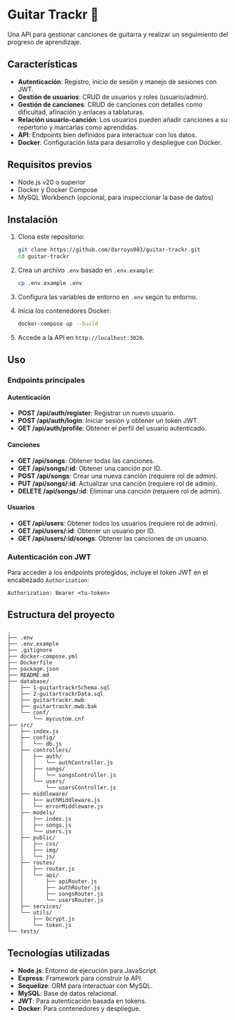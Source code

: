 # Guitar Trackr 🎸
Una API para gestionar canciones de guitarra y realizar un seguimiento del progreso de aprendizaje.

## Características
- **Autenticación**: Registro, inicio de sesión y manejo de sesiones con JWT.
- **Gestión de usuarios**: CRUD de usuarios y roles (usuario/admin).
- **Gestión de canciones**: CRUD de canciones con detalles como dificultad, afinación y enlaces a tablaturas.
- **Relación usuario-canción**: Los usuarios pueden añadir canciones a su repertorio y marcarlas como aprendidas.
- **API**: Endpoints bien definidos para interactuar con los datos.
- **Docker**: Configuración lista para desarrollo y despliegue con Docker.

## Requisitos previos
- Node.js v20 o superior
- Docker y Docker Compose
- MySQL Workbench (opcional, para inspeccionar la base de datos)

## Instalación
1. Clona este repositorio:
   ```bash
   git clone https://github.com/darroyo083/guitar-trackr.git
   cd guitar-trackr
   ```

2. Crea un archivo `.env` basado en `.env.example`:
   ```bash
   cp .env.example .env
   ```

3. Configura las variables de entorno en `.env` según tu entorno.

4. Inicia los contenedores Docker:
   ```bash
   docker-compose up --build
   ```

5. Accede a la API en `http://localhost:3020`.

## Uso
### Endpoints principales
#### Autenticación
- **POST /api/auth/register**: Registrar un nuevo usuario.
- **POST /api/auth/login**: Iniciar sesión y obtener un token JWT.
- **GET /api/auth/profile**: Obtener el perfil del usuario autenticado.

#### Canciones
- **GET /api/songs**: Obtener todas las canciones.
- **GET /api/songs/:id**: Obtener una canción por ID.
- **POST /api/songs**: Crear una nueva canción (requiere rol de admin).
- **PUT /api/songs/:id**: Actualizar una canción (requiere rol de admin).
- **DELETE /api/songs/:id**: Eliminar una canción (requiere rol de admin).

#### Usuarios
- **GET /api/users**: Obtener todos los usuarios (requiere rol de admin).
- **GET /api/users/:id**: Obtener un usuario por ID.
- **GET /api/users/:id/songs**: Obtener las canciones de un usuario.

### Autenticación con JWT
Para acceder a los endpoints protegidos, incluye el token JWT en el encabezado `Authorization`:
```
Authorization: Bearer <tu-token>
```

## Estructura del proyecto
```
.
├── .env
├── .env.example
├── .gitignore
├── docker-compose.yml
├── Dockerfile
├── package.json
├── README.md
├── database/
│   ├── 1-guitartrackrSchema.sql
│   ├── 2-guitartrackrData.sql
│   ├── guitartrackr.mwb
│   ├── guitartrackr.mwb.bak
│   └── conf/
│       └── mycustom.cnf
├── src/
│   ├── index.js
│   ├── config/
│   │   └── db.js
│   ├── controllers/
│   │   ├── auth/
│   │   │   └── authController.js
│   │   ├── songs/
│   │   │   └── songsController.js
│   │   └── users/
│   │       └── usersController.js
│   ├── middleware/
│   │   ├── authMiddleware.js
│   │   └── errorMiddleware.js
│   ├── models/
│   │   ├── index.js
│   │   ├── songs.js
│   │   └── users.js
│   ├── public/
│   │   ├── css/
│   │   ├── img/
│   │   └── js/
│   ├── routes/
│   │   ├── router.js
│   │   └── api/
│   │       ├── apiRouter.js
│   │       ├── authRouter.js
│   │       ├── songsRouter.js
│   │       └── usersRouter.js
│   ├── services/
│   └── utils/
│       ├── bcrypt.js
│       └── token.js
└── tests/
```

## Tecnologías utilizadas
- **Node.js**: Entorno de ejecución para JavaScript.
- **Express**: Framework para construir la API.
- **Sequelize**: ORM para interactuar con MySQL.
- **MySQL**: Base de datos relacional.
- **JWT**: Para autenticación basada en tokens.
- **Docker**: Para contenedores y despliegue.